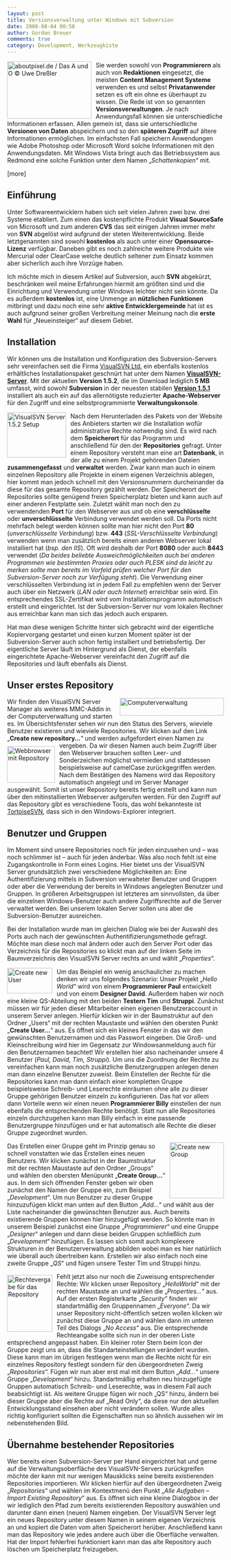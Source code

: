 ```yaml
---
layout: post
title: Versionsverwaltung unter Windows mit Subversion
date: 2008-08-04 00:58
author: Gordon Breuer
comments: true
category: Development, Werkzeugkiste
---
```

<p><a href="http://www.aboutpixel.de/index.php4?toppage=imagedetails&amp;image_id=34773#34773" target="_blank"><img title="aboutpixel.de / Das A und O © Uwe Dreßler " style="border-top-width: 0px; border-left-width: 0px; border-bottom-width: 0px; margin: 0px 10px 0px 0px; border-right-width: 0px" height="133" alt="aboutpixel.de / Das A und O © Uwe Dreßler " src="http://anheledirwp.blob.core.windows.net/wordpress/2008/08/ap_34773_ordner_3.jpg" width="196" align="left" border="0" /></a> Sie werden sowohl von <strong>Programmierern</strong> als auch von <strong>Redaktionen</strong> eingesetzt, die meisten <strong>Content Management Systeme</strong> verwenden es und selbst <strong>Privatanwender</strong> setzen es oft ein ohne es überhaupt zu wissen. Die Rede ist von so genannten <strong>Versionsverwaltungen</strong>. Je nach Anwendungsfall können sie unterschiedliche Informationen erfassen. Allen gemein ist, dass sie unterschiedliche <strong>Versionen von Daten</strong> abspeichern und so den <strong>späteren Zugriff</strong> auf ältere Informationen ermöglichen. Im einfachsten Fall speichern Anwendungen wie Adobe Photoshop oder Microsoft Word solche Informationen mit den Anwendungsdaten. Mit Windows Vista bringt auch das Betriebssystem aus Redmond eine solche Funktion unter dem Namen „<em>Schattenkopien</em>“ mit.</p>  <p>[more]</p>  <h2>Einführung</h2>  <p>Unter Softwareentwicklern haben sich seit vielen Jahren zwei bzw. drei Systeme etabliert. Zum einen das kostenpflichte Produkt <strong>Visual SourceSafe </strong>von Microsoft und zum anderen <strong>CVS</strong> das seit einigen Jahren immer mehr von <strong>SVN</strong> abgelöst wird aufgrund der steten Weiterentwicklung. Beide letztgenannten sind sowohl <strong>kostenlos</strong> als auch unter einer <strong>Opensource-Lizenz</strong> verfügbar. Daneben gibt es noch zahlreiche weitere Produkte wie Mercurial oder ClearCase welche deutlich seltener zum Einsatz kommen aber sicherlich auch ihre Vorzüge haben.</p>  <p>Ich möchte mich in diesem Artikel auf Subversion, auch <strong>SVN</strong> abgekürzt, beschränken weil meine Erfahrungen hiermit am größten sind und die Einrichtung und Verwendung unter Windows leichter nicht sein könnte. Da es außerdem <strong>kostenlos</strong> ist, eine Unmenge an <strong>nützlichen Funktionen</strong> mitbringt und dazu noch eine sehr <strong>aktive Entwicklergemeinde</strong> hat ist es auch aufgrund seiner großen Verbreitung meiner Meinung nach die <strong>erste Wahl</strong> für „Neueinsteiger“ auf diesem Gebiet.</p>  <h2>Installation</h2>  <p>Wir können uns die Installation und Konfiguration des Subversion-Servers sehr vereinfachen seit die Firma <a href="http://www.visualsvn.com" target="_blank">VisualSVN Ltd.</a> ein ebenfalls kostenlos erhältliches Installationspaket geschnürt hat unter dem Namen <strong><a href="http://www.visualsvn.com/server/download/" target="_blank">VisualSVN-Server</a></strong>. Mit der aktuellen <strong>Version 1.5.2</strong>, die im Download lediglich<strong> 5 MB</strong> umfasst, wird sowohl <strong>Subversion</strong> in der neuesten stabilen <strong><a href="http://svn.collab.net/repos/svn/tags/1.5.1/CHANGES" target="_blank">Version 1.5.1</a></strong> installiert als auch ein auf das allernötigste reduzierter <strong>Apache-Webserver</strong> für den Zugriff und eine selbstprogrammierte <strong>Verwaltungskonsole</strong>. </p>  <p><a href="http://static.gordon-breuer.de/img/SubversionServerunterWindowseinrichten_1F0B/image_2.png" rel="lightbox[Subversion]"><img title="VisualSVN Server 1.5.2 Setup" style="border-top-width: 0px; border-left-width: 0px; border-bottom-width: 0px; margin: 0px 10px 0px 0px; border-right-width: 0px" height="105" alt="VisualSVN Server 1.5.2 Setup" src="http://anheledirwp.blob.core.windows.net/wordpress/2008/08/image_thumb.png" width="137" align="left" border="0" /></a> Nach dem Herunterladen des Pakets von der Website des Anbieters starten wir die Installation wofür administrative Rechte notwendig sind. Es wird nach dem <strong>Speicherort</strong> für das Programm und anschließend für den der <strong>Repositories</strong> gefragt. Unter einem Repository versteht man eine art <strong>Datenbank</strong>, in der alle zu einem Projekt gehörenden Dateien <strong>zusammengefasst</strong> und <strong>verwaltet</strong> werden. Zwar kann man auch in einem einzelnen Repository alle Projekte in einem eigenen Verzeichnis ablegen, hier kommt man jedoch schnell mit den Versionsnummern durcheinander da diese für das gesamte Repository gezählt werden. Der Speicherort der Repositories sollte genügend freien Speicherplatz bieten und kann auch auf einer anderen Festplatte sein. Zuletzt wählt man noch den zu verwendenden <strong>Port</strong> für den Webserver aus und ob eine <strong>verschlüsselte</strong> oder <strong>unverschlüsselte</strong> Verbindung verwendet werden soll. Da Ports nicht mehrfach belegt werden können sollte man hier nicht den Port <strong>80</strong> (<em>unverschlüsselte Verbindung</em>) bzw. <strong>443</strong> (<em>SSL-Verschlüsselte Verbindung</em>) verwenden wenn man zusätzlich bereits einen anderen Webserver lokal installiert hat (<em>bsp. den IIS</em>). Oft wird deshalb der Port <strong>8080</strong> oder auch <strong>8443</strong> verwendet (<em>Da beides beliebte Ausweichmöglichkeiten auch bei anderen Programmen wie bestimmten Proxies oder auch PLESK sind da leicht zu merken sollte man bereits im Vorfeld prüfen welcher Port für den Subversion-Server noch zur Verfügung steht</em>). Die Verwendung einer verschlüsselten Verbindung ist in jedem Fall zu empfehlen wenn der Server auch über ein Netzwerk (<em>LAN oder auch Internet</em>) erreichbar sein wird. Ein entsprechendes SSL-Zertifikat wird vom Installationsprogramm automatisch erstellt und eingerichtet. Ist der Subversion-Server nur vom lokalen Rechner aus erreichbar kann man sich das jedoch auch ersparen.</p>  <p>Hat man diese wenigen Schritte hinter sich gebracht wird der eigentliche Kopiervorgang gestartet und einen kurzen Moment später ist der Subversion-Server auch schon fertig installiert und betriebsfertig. Der eigentliche Server läuft im Hintergrund als Dienst, der ebenfalls eingerichtete Apache-Webserver vereinfacht den Zugriff auf die Repositories und läuft ebenfalls als Dienst.</p>  <h2>Unser erstes Repository</h2>  <p><a href="http://static.gordon-breuer.de/img/SubversionServerunterWindowseinrichten_1F0B/image_4.png" rel="lightbox[Subversion]"><img title="Computerverwaltung" style="border-top-width: 0px; border-left-width: 0px; border-bottom-width: 0px; margin: 0px 0px 0px 10px; border-right-width: 0px" height="41" alt="Computerverwaltung" src="http://anheledirwp.blob.core.windows.net/wordpress/2008/08/image_thumb_1.png" width="242" align="right" border="0" /></a> Wir finden den VisualSVN Server Manager als weiteres MMC-Addin in der Computerverwaltung und starten es. Im Übersichtsfenster sehen wir nun den Status des Servers, wieviele Benutzer existieren und wieviele Repositories. Wir klicken auf den Link „<strong>Create new repository…</strong>“ und werden aufgefordert einen Namen zu vergeben. <a href="http://static.gordon-breuer.de/img/SubversionServerunterWindowseinrichten_1F0B/image_6.png" rel="lightbox[Subversion]"><img title="Webbrowser mit Repository" style="border-top-width: 0px; border-left-width: 0px; border-bottom-width: 0px; margin: 10px 10px 0px 0px; border-right-width: 0px" height="85" alt="Webbrowser mit Repository" src="http://anheledirwp.blob.core.windows.net/wordpress/2008/08/image_thumb_2.png" width="111" align="left" border="0" /></a>Da wir diesen Namen auch beim Zugriff über den Webserver brauchen sollten Leer- und Sonderzeichen möglichst vermieden und stattdessen beispielsweise auf camelCase zurückgegriffen werden. Nach dem Bestätigen des Namens wird das Repository automatisch angelegt und im Server Manager ausgewählt. Somit ist unser Repository bereits fertig erstellt und kann nun über den mitinstallierten Webserver aufgerufen werden. Für den Zugriff auf das Repository gibt es verschiedene Tools, das wohl bekannteste ist <a href="http://tortoisesvn.tigris.org/" target="_blank">TortoiseSVN</a>, dass sich in den Windows-Explorer integriert.</p>  <h2>Benutzer und Gruppen</h2>  <p>Im Moment sind unsere Repositories noch für jeden einzusehen und – was noch schlimmer ist – auch für jeden änderbar. Was also noch fehlt ist eine Zugangskontrolle in Form eines Logins. Hier bietet uns der VisualSVN Server grundsätzlich zwei verschiedene Möglichkeiten an: Eine Authentifizierung mittels in Subversion verwalteter Benutzer und Gruppen oder aber die Verwendung der bereits in Windows angelegten Benutzer und Gruppen. In größeren Arbeitsgruppen ist letzteres am sinnvollsten, da über die einzelnen Windows-Benutzer auch andere Zugriffsrechte auf die Server verwaltet werden. Bei unserem lokalen Server sollen uns aber die Subversion-Benutzer ausreichen.</p>  <p>Bei der Installation wurde man im gleichen Dialog wie bei der Auswahl des Ports auch nach der gewünschten Authentifizierungsmethode gefragt. Möchte man diese noch mal ändern oder auch den Server Port oder das Verzeichnis für die Repositories so klickt man auf der linken Seite im Baumverzeichnis den VisualSVN Server rechts an und wählt „<em>Properties</em>“.</p>  <p><a href="http://static.gordon-breuer.de/img/SubversionServerunterWindowseinrichten_1F0B/image_8.png" rel="lightbox[Subversion]"><img title="Create new User" style="border-top-width: 0px; border-left-width: 0px; border-bottom-width: 0px; margin: 0px 10px 0px 0px; border-right-width: 0px" height="59" alt="Create new User" src="http://anheledirwp.blob.core.windows.net/wordpress/2008/08/image_thumb_3.png" width="105" align="left" border="0" /></a> Um das Beispiel ein wenig anschaulicher zu machen denken wir uns folgendes Szenario: Unser Projekt „<em>Hello World</em>“ wird von einem<strong> Programmierer Paul</strong> entwickelt und von einem <strong>Designer David</strong>. Außerdem haben wir noch eine kleine QS-Abteilung mit den beiden <strong>Testern Tim</strong> und <strong>Struppi</strong>. Zunächst müssen wir für jeden dieser Mitarbeiter einen eigenen Benutzeraccount in unserem Server anlegen. Hierfür klicken wir in der Baumstruktur auf den Ordner „Users“ mit der rechten Maustaste und wählen den obersten Punkt „<strong>Create User…</strong>“ aus. Es öffnet sich ein kleines Fenster in das wir den gewünschten Benutzernamen und das Passwort eingeben. Die Groß- und Kleinschreibung wird hier im Gegensatz zur Windowsanmeldung auch für den Benutzernamen beachtet! Wir erstellen hier also nacheinander unsere 4 Benutzer (<em>Paul, David, Tim, Struppi</em>). Um uns die Zuordnung der Rechte zu vereinfachen kann man noch zusätzliche Benutzergruppen anlegen denen man dann einzelne Benutzer zuweist. Beim Einstellen der Rechte für die Repositories kann man dann einfach einer kompletten Gruppe beispielsweise Schreib- und Leserechte einräumen ohne alle zu dieser Gruppe gehörigen Benutzer einzeln zu konfigurieren. Das hat vor allem dann Vorteile wenn wir einen neuen <strong>Programmierer Billy</strong> einstellen der nun ebenfalls die entsprechenden Rechte benötigt. Statt nun alle Repositories einzeln durchzugehen kann man Billy einfach in eine passende Benutzergruppe hinzufügen und er hat automatisch alle Rechte die dieser Gruppe zugeordnet wurden.</p>  <p><a href="http://static.gordon-breuer.de/img/SubversionServerunterWindowseinrichten_1F0B/image_12.png" rel="lightbox[Subversion]"><img title="Create new Group" style="border-top-width: 0px; border-left-width: 0px; border-bottom-width: 0px; margin: 0px 0px 0px 10px; border-right-width: 0px" height="130" alt="Create new Group" src="http://anheledirwp.blob.core.windows.net/wordpress/2008/08/image_thumb_5.png" width="126" align="right" border="0" /></a> Das Erstellen einer Gruppe geht im Prinzip genau so schnell vonstatten wie das Erstellen eines neuen Benutzers. Wir klicken zunächst in der Baumstruktur mit der rechten Maustaste auf den Ordner „Groups“ und wählen den obersten Menüpunkt „<strong>Create Group…</strong>“ aus. In dem sich öffnenden Fenster geben wir oben zunächst den Namen der Gruppe ein, zum Beispiel „<em>Development</em>“. Um nun Benutzer zu dieser Gruppe hinzuzufügen klickt man unten auf den Button „<em>Add…</em>“ und wählt aus der Liste nacheinander die gewünschten Benutzer aus. Auch bereits existierende Gruppen können hier hinzugefügt werden. So könnte man in unserem Beispiel zunächst eine Gruppe „<em>Programmierer</em>“ und eine Gruppe „<em>Designer</em>“ anlegen und dann diese beiden Gruppen schließlich zum „<em>Development</em>“ hinzufügen. Es lassen sich somit auch komplexere Strukturen in der Benutzerverwaltung abbilden wobei man es hier natürliich wie überall auch übertreiben kann. Erstellen wir also einfach noch eine zweite Gruppe „<em>QS</em>“ und fügen unsere Tester Tim und Struppi hinzu.</p>  <p><a href="http://static.gordon-breuer.de/img/SubversionServerunterWindowseinrichten_1F0B/image_14.png" rel="lightbox[Subversion]"><img title="Rechtevergabe für das Repository" style="border-top-width: 0px; border-left-width: 0px; border-bottom-width: 0px; margin: 5px 10px 0px 0px; border-right-width: 0px" height="132" alt="Rechtevergabe für das Repository" src="http://anheledirwp.blob.core.windows.net/wordpress/2008/08/image_thumb_6.png" width="105" align="left" border="0" /></a> Fehlt jetzt also nur noch die Zuweisung entsprechender Rechte: Wir klicken unser Repository „<em>HelloWorld</em>“ mit der rechten Maustaste an und wählen die „<em>Properties…</em>“ aus. Auf der ersten Registerkarte „<em>Security</em>“ finden wir standartmäßig den Gruppennamen „<em>Everyone</em>“. Da wir unser Repository nicht-öffentlich setzen wollen klicken wir zunächst diese Gruppe an und wählen dann im unteren Teil des Dialogs „<em>No Access</em>“ aus. Die entsprechende Rechteangabe sollte sich nun in der oberen Liste entsprechend angepasst haben. Ein kleiner roter Stern beim Icon der Gruppe zeigt uns an, dass die Standarteinstellungen verändert wurden. Diese kann man im übrigen festlegen wenn man die Rechte nicht für ein einzelnes Repository festlegt sondern für den übergeordneten Zweig „<em>Repositories</em>“. Fügen wir nun aber erst mal mit dem Button „<em>Add…</em>“ unsere Gruppe „<em>Development</em>“ hinzu. Standartmäßig erhalten neu hinzugefügte Gruppen automatisch Schreib- und Leserechte, was in diesem Fall auch beabsichtigt ist. Als weitere Gruppe fügen wir noch „QS“ hinzu, ändern bei dieser Gruppe aber die Rechte auf „Read Only“, da diese nur den aktuellen Entwicklungsstand einsehen aber nicht verändern sollen. Wurde alles richtig konfiguriert sollten die Eigenschaften nun so ähnlich aussehen wir im nebenstehenden Bild.</p>  <h2>Übernahme bestehender Repositories</h2>  <p>Wer bereits einen Subversion-Server per Hand eingerichtet hat und gerne auf die Verwaltungsoberfläche des VisualSVN-Servers zurückgreifen möchte der kann mit nur wenigen Mausklicks seine bereits existierenden Repositories importieren. Wir klicken hierfür auf den übergeordneten Zweig „<em>Repositories</em>“ und wählen im Kontextmenü den Punkt „<em>Alle Aufgaben</em> – <em>Import Existing Repository</em>“ aus. Es öffnet sich eine kleine Dialogbox in der wir lediglich den Pfad zum bereits existierenden Repository auswählen und darunter dann einen (neuen) Namen eingeben. Der VisualSVN Server legt ein neues Repository unter diesem Namen in seinem eigenen Verzeichnis an und kopiert die Daten vom alten Speicherort herüber. Anschließend kann man das Repository wie jedes andere auch über die Oberfläche verwalten. Hat der Import fehlerfrei funktioniert kann man das alte Repository auch löschen um Speicherplatz freizugeben.</p>
